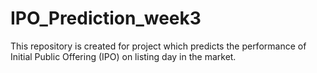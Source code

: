 # IPO_Prediction_week3
This repository is created for project which predicts the performance of Initial Public Offering (IPO) on listing day in the market.
